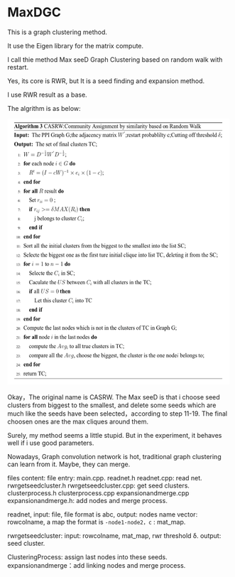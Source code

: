 # MaxDGC

This is a graph clustering method.

It use the Eigen library for the matrix compute.

I call thie method Max seeD Graph Clustering based on random walk with restart.

Yes, its core is RWR, but It is a seed finding and expansion method.

I use RWR result as a base.

The algrithm is as below:

<img src="https://github.com/jiangjiawen/MaxDGC/blob/master/maxdalg.png" width="500" height="600" title="alg">

Okay，The original name is CASRW. The Max seeD is that i choose seed clusters from biggest to the smallest, and delete some seeds which are much like the seeds have been selected，according to step 11-19. The final choosen ones are the max cliques around them.

Surely, my method seems a little stupid. But in the experiment, it behaves well if i use good parameters.

Nowadays, Graph convolution network is hot, traditional graph clustering can learn from it. Maybe, they can merge.

files content:
file  entry: main.cpp. readnet.h readnet.cpp: read net. rwrgetseedcluster.h rwrgetseedcluster.cpp: get seed clusters. clusterprocess.h clusterprocess.cpp expansionandmerge.cpp expansionandmerge.h: add nodes and merge process.

readnet, input: file, file format is abc, output: nodes name vector: rowcolname, a map the format is ```-node1-node2，c``` : mat_map.

rwrgetseedcluster: input: rowcolname, mat_map, rwr threshold δ. output: seed cluster.

ClusteringProcess: assign last nodes into these seeds.
expansionandmerge：add linking nodes and merge process.

